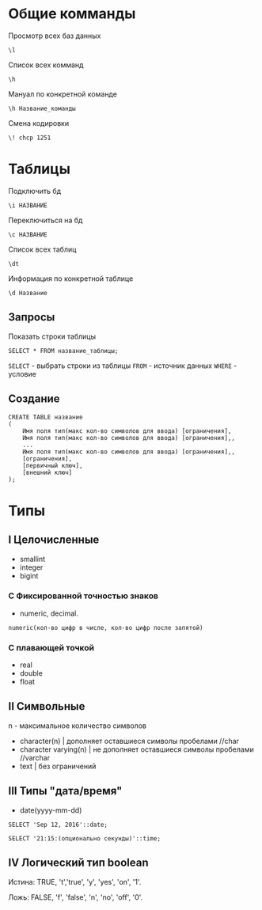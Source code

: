 # Общие комманды
Просмотр всех баз данных
```
\l
```
Список всех комманд 
```
\h
```
Мануал по конкретной команде 
```
\h Название_команды
```
Смена кодировки
```
\! chcp 1251
```

# Таблицы
Подключить бд
```
\i НАЗВАНИЕ
```

Переключиться на бд 
```
\c НАЗВАНИЕ
```
Список всех таблиц
 ```
 \dt
 ```
Информация по конкретной таблице
```
\d Название
```
## Запросы

Показать строки таблицы
```
SELECT * FROM название_таблицы;
```
`SELECT` - выбрать строки из таблицы
`FROM` - источник данных
`WHERE` - условие

## Создание
```
CREATE TABLE название
(
    Имя поля тип(макс кол-во символов для ввода) [ограничения],
    Имя поля тип(макс кол-во символов для ввода) [ограничения],,
    ...
    Имя поля тип(макс кол-во символов для ввода) [ограничения],,
    [ограничения],
    [первичный ключ],
    [внешний ключ]
);
 ```

# Типы

## I Целочисленные
- smallint
-  integer
-   bigint
### C Фиксированной точностью знаков
- numeric, decimal.
```
numeric(кол-во цифр в числе, кол-во цифр после запятой)
```
### С плавающей точкой
- real
- double
- float

## II Символьные
n - максимальное количество символов
- character(n) | дополняет оставшиеся символы пробелами //char
- character varying(n) | не дополняет оставшиеся символы пробелами //varchar
- text | без ограничений

## III Типы "дата/время"
- date(yyyy-mm-dd)
```
SELECT 'Sep 12, 2016'::date;
```
```
SELECT '21:15:(опционально секунды)'::time;
```
## IV Логический тип boolean
Истина: TRUE, 't','true', 'y', 'yes', 'on', '1'.

Ложь: FALSE, 'f', 'false', 'n', 'no', 'off', '0'.

